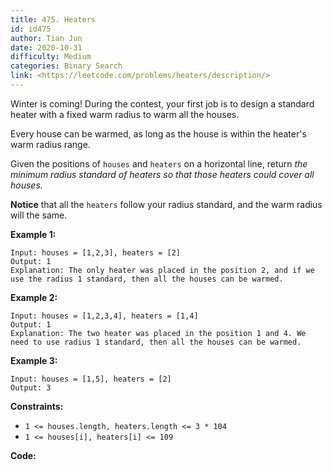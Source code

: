 ```yaml
---
title: 475. Heaters
id: id475
author: Tian Jun
date: 2020-10-31
difficulty: Medium
categories: Binary Search
link: <https://leetcode.com/problems/heaters/description/>
---
```


Winter is coming! During the contest, your first job is to design a standard
heater with a fixed warm radius to warm all the houses.

Every house can be warmed, as long as the house is within the heater's warm
radius range.

Given the positions of `houses` and `heaters` on a horizontal line, return
_the minimum radius standard of heaters  so that those heaters could cover all
houses._

**Notice** that all the `heaters` follow your radius standard, and the warm
radius will the same.



**Example 1:**
            
	Input: houses = [1,2,3], heaters = [2]    
	Output: 1    
	Explanation: The only heater was placed in the position 2, and if we use the radius 1 standard, then all the houses can be warmed.    

**Example 2:**
            
	Input: houses = [1,2,3,4], heaters = [1,4]    
	Output: 1    
	Explanation: The two heater was placed in the position 1 and 4. We need to use radius 1 standard, then all the houses can be warmed.    

**Example 3:**
            
	Input: houses = [1,5], heaters = [2]    
	Output: 3    



**Constraints:**

  * `1 <= houses.length, heaters.length <= 3 * 104`
  * `1 <= houses[i], heaters[i] <= 109`


**Code:**
